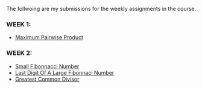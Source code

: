The follwoing are my submissions for the weekly assignments in the course.

###  WEEK 1:

* [Maximum Pairwise Product](https://github.com/Arun44/UCSD-Specialization/blob/master/src/Course1/Week1/MaximumPairwiseProduct.cpp)
   
   
###  WEEK 2:

* [Small Fibonnacci Number](https://github.com/Arun44/UCSD-Specialization/blob/master/src/Course1/Week2/SmallFibonnacciNumber.cpp)
* [Last Digit Of A Large Fibonnaci Number](https://github.com/Arun44/UCSD-Specialization/blob/master/src/Course1/Week2/LastDigitOfALargeFibonacciNumber.cpp)
* [Greatest Common Divisor](https://github.com/Arun44/UCSD-Specialization/blob/master/src/Course1/Week2/GreatestCommonDivisor.cpp)

